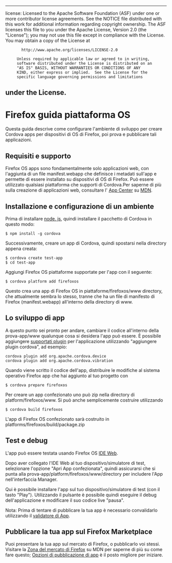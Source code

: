 * * *

license: Licensed to the Apache Software Foundation (ASF) under one or more contributor license agreements. See the NOTICE file distributed with this work for additional information regarding copyright ownership. The ASF licenses this file to you under the Apache License, Version 2.0 (the "License"); you may not use this file except in compliance with the License. You may obtain a copy of the License at

           http://www.apache.org/licenses/LICENSE-2.0
    
         Unless required by applicable law or agreed to in writing,
         software distributed under the License is distributed on an
         "AS IS" BASIS, WITHOUT WARRANTIES OR CONDITIONS OF ANY
         KIND, either express or implied.  See the License for the
         specific language governing permissions and limitations
    

## under the License.

# Firefox guida piattaforma OS

Questa guida descrive come configurare l'ambiente di sviluppo per creare Cordova apps per dispositivi di OS di Firefox, poi prova e pubblicare tali applicazioni.

## Requisiti e supporto

Firefox OS apps sono fondamentalmente solo applicazioni web, con l'aggiunta di un file manifest.webapp che definisce i metadati sull'app e permette di essere installato su dispositivi di OS di Firefox. Può essere utilizzato qualsiasi piattaforma che supporti di Cordova.Per saperne di più sulla creazione di applicazioni web, consultare l' [App Center][1] su [MDN][2].

 [1]: https://developer.mozilla.org/en-US/Apps
 [2]: https://developer.mozilla.org/en-US/

## Installazione e configurazione di un ambiente

Prima di installare [node. js][3], quindi installare il pacchetto di Cordova in questo modo:

 [3]: http://nodejs.org/

    $ npm install -g cordova
    

Successivamente, creare un app di Cordova, quindi spostarsi nella directory appena creata:

    $ cordova create test-app
    $ cd test-app
    

Aggiungi Firefox OS piattaforme supportate per l'app con il seguente:

    $ cordova platform add firefoxos
    

Questo crea una app di Firefox OS in piattaforme/firefoxos/www directory, che attualmente sembra lo stesso, tranne che ha un file di manifesto di Firefox (manifest.webapp) all'interno della directory di www.

## Lo sviluppo di app

A questo punto sei pronto per andare, cambiare il codice all'interno della prova-app/www qualunque cosa si desidera l'app può essere. È possibile aggiungere [supportati plugin]() per l'applicazione utilizzando "aggiungere plugin cordova", ad esempio:

    cordova plugin add org.apache.cordova.device
    cordova plugin add org.apache.cordova.vibration
    

Quando viene scritto il codice dell'app, distribuire le modifiche al sistema operativo Firefox app che hai aggiunto al tuo progetto con

    $ cordova prepare firefoxos
    

Per creare un app confezionato uno può zip nella directory di platform/firefoxos/www. Si può anche semplicemente costruire utilizzando

    $ cordova build firefoxos
    

L'app di Firefox OS confezionato sarà costruito in platforms/firefoxos/build/package.zip

## Test e debug

L'app può essere testata usando Firefox OS [IDE Web][4].

 [4]: https://developer.mozilla.org/en-US/docs/Tools/WebIDE

Dopo aver collegato l'IDE Web al tuo dispositivo/simulatore di test, selezionare l'opzione "Apri App confezionata", quindi assicurarsi che si punta alla prova-app/platform/firefoxos/www/directory per includere l'App nell'interfaccia Manager.

Qui è possibile installare l'app sul tuo dispositivo/simulatore di test (con il tasto "Play"). Utilizzando il pulsante è possibile quindi eseguire il debug dell'applicazione e modificare il suo codice live "pausa".

Nota: Prima di tentare di pubblicare la tua app è necessario convalidarlo utilizzando il [validatore di App][5].

 [5]: https://marketplace.firefox.com/developers/validator

## Pubblicare la tua app sul Firefox Marketplace

Puoi presentare la tua app sul mercato di Firefox, o pubblicarlo voi stessi. Visitare la [Zona del mercato di Firefox][6] su MDN per saperne di più su come fare questo; [Opzioni di pubblicazione di app][7] è il posto migliore per iniziare.

 [6]: https://developer.mozilla.org/en-US/Marketplace
 [7]: https://developer.mozilla.org/en-US/Marketplace/Publishing/Publish_options